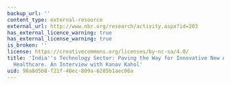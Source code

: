 ```yaml
---
backup_url: ''
content_type: external-resource
external_url: http://www.nbr.org/research/activity.aspx?id=203
has_external_licence_warning: true
has_external_license_warning: true
is_broken: ''
license: https://creativecommons.org/licenses/by-nc-sa/4.0/
title: 'India''s Technology Sector: Paving the Way for Innovative New Approaches to
  Healthcare. An Interview with Kanav Kahol'
uid: 98a8d5b8-f21f-40ec-809a-6285b1aec06a
---
```

